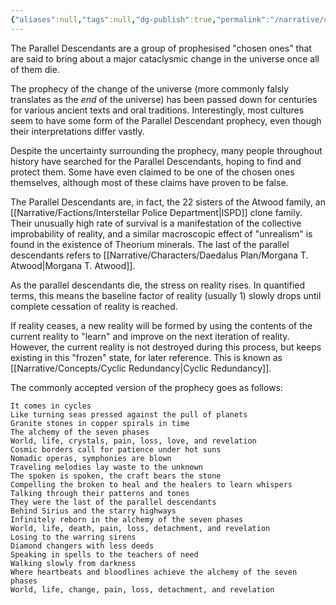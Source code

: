 ```yaml
---
{"aliases":null,"tags":null,"dg-publish":true,"permalink":"/narrative/concepts/the-parallel-descendants/","dgPassFrontmatter":true}
---
```


The Parallel Descendants are a group of prophesised "chosen ones" that are said to bring about a major cataclysmic change in the universe once all of them die. 

The prophecy of the change of the universe (more commonly falsly translates as the *end* of the universe) has been passed down for centuries for various ancient texts and oral traditions. Interestingly, most cultures seem to have some form of the Parallel Descendant prophecy, even though their interpretations differ vastly.

Despite the uncertainty surrounding the prophecy, many people throughout history have searched for the Parallel Descendants, hoping to find and protect them. Some have even claimed to be one of the chosen ones themselves, although most of these claims have proven to be false.

The Parallel Descendants are, in fact, the 22 sisters of the Atwood family, an [[Narrative/Factions/Interstellar Police Department\|ISPD]] clone family. Their unusually high rate of survival is a manifestation of the collective improbability of reality, and a similar macroscopic effect of "unrealism" is found in the existence of Theorium minerals. The last of the parallel descendants refers to [[Narrative/Characters/Daedalus Plan/Morgana T. Atwood\|Morgana T. Atwood]].

As the parallel descendants die, the stress on reality rises. In quantified terms, this means the baseline factor of reality (usually 1) slowly drops until complete cessation of reality is reached.

If reality ceases, a new reality will be formed by using the contents of the current reality to "learn" and improve on the next iteration of reality. However, the current reality is not destroyed during this process, but keeps existing in this "frozen" state, for later reference. This is known as [[Narrative/Concepts/Cyclic Redundancy\|Cyclic Redundancy]].

The commonly accepted version of the prophecy goes as follows:

```
It comes in cycles
Like turning seas pressed against the pull of planets
Granite stones in copper spirals in time
The alchemy of the seven phases
World, life, crystals, pain, loss, love, and revelation
Cosmic borders call for patience under hot suns
Nomadic operas, symphonies are blown
Traveling melodies lay waste to the unknown
The spoken is spoken, the craft bears the stone
Compelling thе broken to heal and the hеalers to learn whispers
Talking through their patterns and tones
They were the last of the parallel descendants
Behind Sirius and the starry highways
Infinitely reborn in the alchemy of the seven phases
World, life, death, pain, loss, detachment, and revelation
Losing to the warring sirens
Diamond changers with less deeds
Speaking in spells to the teachers of need
Walking slowly from darkness
Where heartbeats and bloodlines achieve the alchemy of the seven phases
World, life, change, pain, loss, detachment, and revelation
```

